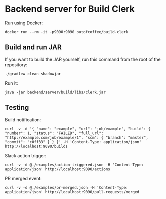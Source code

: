 Backend server for Build Clerk
==============================

Run using Docker:

    docker run --rm -it -p9090:9090 outofcoffee/build-clerk

## Build and run JAR

If you want to build the JAR yourself, run this command from the root of the repository:

    ./gradlew clean shadowjar

Run it:

    java -jar backend/server/build/libs/clerk.jar

## Testing

Build notification:

    curl -v -d '{ "name": "example", "url": "job/example", "build": { "number": 1, "status": "FAILED", "full_url": "http://example.com/job/example/1", "scm": { "branch": "master", "commit": "c0ff33" } } }' -H 'Content-Type: application/json' http://localhost:9090/builds

Slack action trigger:

    curl -v -d @./examples/action-triggered.json -H 'Content-Type: application/json' http://localhost:9090/actions

PR merged event:

    curl -v -d @./examples/pr-merged.json -H 'Content-Type: application/json' http://localhost:9090/pull-requests/merged
